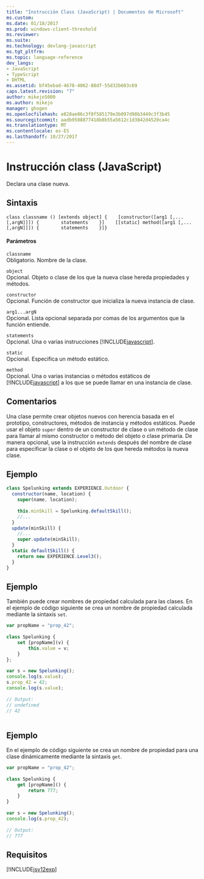 ```yaml
---
title: "Instrucción Class (JavaScript) | Documentos de Microsoft"
ms.custom: 
ms.date: 01/18/2017
ms.prod: windows-client-threshold
ms.reviewer: 
ms.suite: 
ms.technology: devlang-javascript
ms.tgt_pltfrm: 
ms.topic: language-reference
dev_langs:
- JavaScript
- TypeScript
- DHTML
ms.assetid: bf45ebad-4678-4062-88df-55d32b603c69
caps.latest.revision: "7"
author: mikejo5000
ms.author: mikejo
manager: ghogen
ms.openlocfilehash: e828ae86c3f8f585179e3b097d98b3449c3f3b45
ms.sourcegitcommit: aadb9588877418b8b55a5612c1d3842d4520ca4c
ms.translationtype: MT
ms.contentlocale: es-ES
ms.lasthandoff: 10/27/2017
---
```

# <a name="class-statement-javascript"></a>Instrucción class (JavaScript)
Declara una clase nueva.  
  
## <a name="syntax"></a>Sintaxis  
  
```  
class classname () [extends object] {    [constructor([arg1 [,... [,argN]]]) {        statements    }]    [[static] method([arg1 [,... [,argN]]]) {        statements    }]}  
```  
  
#### <a name="parameters"></a>Parámetros  
 `classname`  
 Obligatorio. Nombre de la clase.  
  
 `object`  
 Opcional. Objeto o clase de los que la nueva clase hereda propiedades y métodos.  
  
 `constructor`  
 Opcional. Función de constructor que inicializa la nueva instancia de clase.  
  
 `arg1...argN`  
 Opcional. Lista opcional separada por comas de los argumentos que la función entiende.  
  
 `statements`  
 Opcional. Una o varias instrucciones [!INCLUDE[javascript](../../javascript/includes/javascript-md.md)].  
  
 `static`  
 Opcional. Especifica un método estático.  
  
 `method`  
 Opcional. Una o varias instancias o métodos estáticos de [!INCLUDE[javascript](../../javascript/includes/javascript-md.md)] a los que se puede llamar en una instancia de clase.  
  
## <a name="remarks"></a>Comentarios  
 Una clase permite crear objetos nuevos con herencia basada en el prototipo, constructores, métodos de instancia y métodos estáticos. Puede usar el objeto `super` dentro de un constructor de clase o un método de clase para llamar al mismo constructor o método del objeto o clase primaria. De manera opcional, use la instrucción `extends` después del nombre de clase para especificar la clase o el objeto de los que hereda métodos la nueva clase.  
  
## <a name="example"></a>Ejemplo  
  
```JavaScript  
class Spelunking extends EXPERIENCE.Outdoor {  
  constructor(name, location) {  
    super(name, location);  
  
    this.minSkill = Spelunking.defaultSkill();  
    //...  
  }  
  update(minSkill) {  
    //...  
    super.update(minSkill);  
  }  
  static defaultSkill() {  
    return new EXPERIENCE.Level3();  
  }  
}  
```  
  
## <a name="example"></a>Ejemplo  
 También puede crear nombres de propiedad calculada para las clases. En el ejemplo de código siguiente se crea un nombre de propiedad calculada mediante la sintaxis `set`.  
  
```JavaScript  
var propName = "prop_42";  
  
class Spelunking {  
    set [propName](v) {  
        this.value = v;  
    }  
};  
  
var s = new Spelunking();  
console.log(s.value);  
s.prop_42 = 42;  
console.log(s.value);  
  
// Output:  
// undefined  
// 42  
  
```  
  
## <a name="example"></a>Ejemplo  
 En el ejemplo de código siguiente se crea un nombre de propiedad para una clase dinámicamente mediante la sintaxis `get`.  
  
```JavaScript  
var propName = "prop_42";  
  
class Spelunking {  
    get [propName]() {  
        return 777;  
    }  
}  
  
var s = new Spelunking();  
console.log(s.prop_42);  
  
// Output:  
// 777  
```  
  
## <a name="requirements"></a>Requisitos  
 [!INCLUDE[jsv12exp](../../javascript/reference/includes/jsv12exp-md.md)]